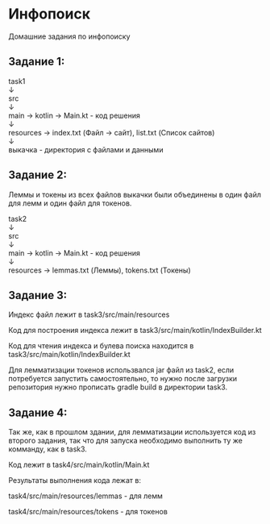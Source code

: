 # Инфопоиск
Домашние задания по инфопоиску 

## Задание 1: 

task1 
<br /> 
&#8595;
<br /> src <br />
&#8595;
<br /> main 
&#8594; kotlin &#8594; Main.kt - код решения <br />
&#8595; <br />
resources &#8594; index.txt (Файл &#8594; сайт), list.txt (Список сайтов)
<br /> &#8595; <br /> выкачка - директория с файлами и данными

## Задание 2:

Леммы и токены из всех файлов выкачки были объединены в один файл для лемм и один файл для токенов.

task2
<br />
&#8595;
<br /> src <br />
&#8595;
<br /> main
&#8594; kotlin &#8594; Main.kt - код решения <br />
&#8595; <br />
resources &#8594; lemmas.txt (Леммы), tokens.txt (Токены)

## Задание 3:

Индекс файл лежит в task3/src/main/resources

Код для построения индекса лежит в task3/src/main/kotlin/IndexBuilder.kt

Код для чтения индекса и булева поиска находится в task3/src/main/kotlin/IndexBuilder.kt

Для лемматизации токенов использвался jar файл из task2, если потребуется запустить самостоятельно, 
то нужно после загрузки репозитория нужно прописать gradle build в директории task3.

## Задание 4:

Так же, как в прошлом здании, для лемматизации используется код из второго задания, так что для 
запуска необходимо выполнить ту же комманду, как в task3.

Код лежит в task4/src/main/kotlin/Main.kt

Результаты выполнения кода лежат в:

task4/src/main/resources/lemmas - для лемм

task4/src/main/resources/tokens - для токенов